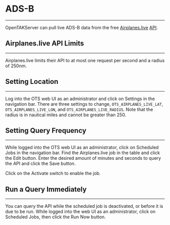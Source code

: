 # ADS-B
***
OpenTAKServer can pull live ADS-B data from the free [Airplanes.live](https://airplanes.live/) [API](https://airplanes.live/api-guide/).

## Airplanes.live API Limits
***
Airplanes.live limits their API to at most one request per second and a radius of 250nm.

## Setting Location
***
Log into the OTS web UI as an administrator and click on Settings in the navigation bar. There are three settings to change,
```OTS_AIRPLANES_LIVE_LAT```, ```OTS_AIRPLANES_LIVE_LON```, and ```OTS_AIRPLANES_LIVE_RADIUS```. Note that the radius is in
nautical miles and cannot be greater than 250.

## Setting Query Frequency
***
While logged into the OTS web UI as an administrator, click on Scheduled Jobs in the navigation bar. Find the
Airplanes.live job in the table and click the Edit button. Enter the desired amount of minutes and seconds to
query the API and click the Save button.

Click on the Activate switch to enable the job.

## Run a Query Immediately
***
You can query the API while the scheduled job is deactivated, or before it is due to be run. While logged into the web UI
as an administrator, click on Scheduled Jobs, then click the Run Now button. 